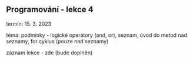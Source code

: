 ## Programování - lekce 4

termín: 15. 3. 2023

téma: podmínky - logické operátory (and, or), seznam, úvod do metod nad seznamy, for cyklus (pouze nad seznamy)

záznam lekce - zde (bude doplněn)
